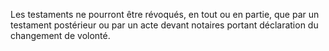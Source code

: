  
 Les testaments ne pourront être révoqués, en tout ou en partie, que par un testament postérieur ou par un acte devant notaires portant déclaration du changement de volonté.  

  
